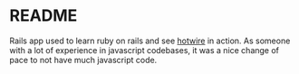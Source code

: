 # README
Rails app used to learn ruby on rails and see [hotwire]([url](https://hotwired.dev/)https://hotwired.dev/) in action. As someone with a lot of experience in javascript codebases, it was a nice change of pace to not have much javascript code.

